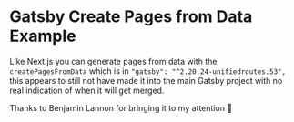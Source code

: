 # Gatsby Create Pages from Data Example

Like Next.js you can generate pages from data with the
`createPagesFromData` which is in
`"gatsby": "^2.20.24-unifiedroutes.53",` this appears to still not
have made it into the main Gatsby project with no real indication of
when it will get merged.

Thanks to Benjamin Lannon for bringing it to my attention 🙏

